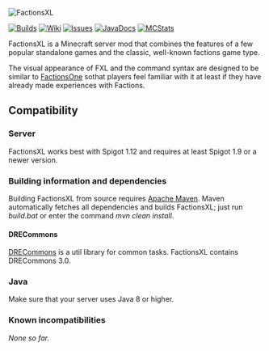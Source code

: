 ![FactionsXL](http://feuerstern.bplaced.net/ressourcen/logos/FactionsXL.png)

[![Builds](http://feuerstern.bplaced.net/ressourcen/buttons/Builds.png)](http://feuerstern.bplaced.net/repo/io/github/dre2n/factionsxl)
[![Wiki](http://feuerstern.bplaced.net/ressourcen/buttons/Wiki.png)](../../wiki/)
[![Issues](http://feuerstern.bplaced.net/ressourcen/buttons/Issues.png)](../../issues/)
[![JavaDocs](http://feuerstern.bplaced.net/ressourcen/buttons/JavaDocs.png)](http://feuerstern.bplaced.net/javadocs/fxl/)
[![MCStats](http://feuerstern.bplaced.net/ressourcen/buttons/MCStats.png)](http://mcstats.org/plugin/FactionsXL/)

FactionsXL is a Minecraft server mod that combines the features of a few popular standalone games and the classic, well-known factions game type.

The visual appearance of FXL and the command syntax are designed to be similar to [FactionsOne](https://github.com/DRE2N/FactionsOne) sothat players feel familiar with it at least if they have already made experiences with Factions.

## Compatibility
### Server
FactionsXL works best with Spigot 1.12 and requires at least Spigot 1.9 or a newer version.

### Building information and dependencies
Building FactionsXL from source requires [Apache Maven](https://maven.apache.org/).
Maven automatically fetches all dependencies and builds FactionsXL; just run _build.bat_ or enter the command _mvn clean install_.

#### DRECommons
[DRECommons](https://github.com/DRE2N/DRECommons) is a util library for common tasks. FactionsXL contains DRECommons 3.0.

### Java
Make sure that your server uses Java 8 or higher.

### Known incompatibilities
_None so far._
